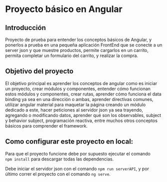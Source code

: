 # Proyecto básico en Angular
## Introducción

Proyecto de prueba para entender los conceptos básicos de Angular, y ponerlos a prueba en una pequeña aplicación FrontEnd que se conecte a un server json y que muestre productos, permite cargarlos en un carrito,  permita completar un formulario del carrito, y realizar la compra.

## Objetivo del proyecto

El objetivo principal es aprender los conceptos de angular como es iniciar un proyecto, crear módulos y componentes, entender cómo funcionan estos módulos y componentes, crear rutas, aprender cómo funciona el data binding ya sea en una dirección o ambas, aprender directivas comunes, utilizar angular material para maquetar la página creando un módulo dedicado a este, hacer peticiones al servidor json ya sea trayendo, agregando o modificando datos, aprender qué son los observables, subject y behavior subject, programación reactiva, entre muchos otros conceptos básicos para comprender el framework.

## Como configurar este proyecto en local:

Para que el proyecto funcione debe por supuesto ejecutar el comando  
`npm install` para descargar todas las dependencias.

Debe iniciar el servidor json con el comando `npm run serverAPI`, y por último correr el proyecto con el comando 
`ng serve`.
